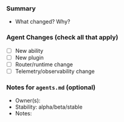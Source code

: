 ### Summary
- What changed? Why?

### Agent Changes (check all that apply)
- [ ] New ability
- [ ] New plugin
- [ ] Router/runtime change
- [ ] Telemetry/observability change

### Notes for `agents.md` (optional)
- Owner(s):
- Stability: alpha/beta/stable
- Notes:

<!-- The updater will still work without this, but these hints improve the table rows. -->
